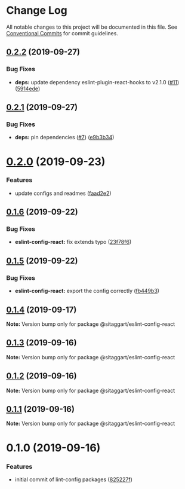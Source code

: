 # Change Log

All notable changes to this project will be documented in this file.
See [Conventional Commits](https://conventionalcommits.org) for commit guidelines.

## [0.2.2](https://github.com/SiTaggart/lint-config/compare/@sitaggart/eslint-config-react@0.2.1...@sitaggart/eslint-config-react@0.2.2) (2019-09-27)


### Bug Fixes

* **deps:** update dependency eslint-plugin-react-hooks to v2.1.0 ([#11](https://github.com/SiTaggart/lint-config/issues/11)) ([5914ede](https://github.com/SiTaggart/lint-config/commit/5914ede))





## [0.2.1](https://github.com/SiTaggart/lint-config/compare/@sitaggart/eslint-config-react@0.2.0...@sitaggart/eslint-config-react@0.2.1) (2019-09-27)


### Bug Fixes

* **deps:** pin dependencies ([#7](https://github.com/SiTaggart/lint-config/issues/7)) ([e9b3b34](https://github.com/SiTaggart/lint-config/commit/e9b3b34))





# [0.2.0](https://github.com/SiTaggart/lint-config/compare/@sitaggart/eslint-config-react@0.1.6...@sitaggart/eslint-config-react@0.2.0) (2019-09-23)


### Features

* update configs and readmes ([faad2e2](https://github.com/SiTaggart/lint-config/commit/faad2e2))





## [0.1.6](https://github.com/SiTaggart/lint-config/compare/@sitaggart/eslint-config-react@0.1.5...@sitaggart/eslint-config-react@0.1.6) (2019-09-22)


### Bug Fixes

* **eslint-config-react:** fix extends typo ([23f78f6](https://github.com/SiTaggart/lint-config/commit/23f78f6))





## [0.1.5](https://github.com/SiTaggart/lint-config/compare/@sitaggart/eslint-config-react@0.1.4...@sitaggart/eslint-config-react@0.1.5) (2019-09-22)


### Bug Fixes

* **eslint-config-react:** export the config correctly ([fb449b3](https://github.com/SiTaggart/lint-config/commit/fb449b3))





## [0.1.4](https://github.com/SiTaggart/lint-config/compare/@sitaggart/eslint-config-react@0.1.3...@sitaggart/eslint-config-react@0.1.4) (2019-09-17)

**Note:** Version bump only for package @sitaggart/eslint-config-react





## [0.1.3](https://github.com/SiTaggart/lint-config/compare/@sitaggart/eslint-config-react@0.1.2...@sitaggart/eslint-config-react@0.1.3) (2019-09-16)

**Note:** Version bump only for package @sitaggart/eslint-config-react





## [0.1.2](https://github.com/SiTaggart/lint-config/compare/@sitaggart/eslint-config-react@0.1.1...@sitaggart/eslint-config-react@0.1.2) (2019-09-16)

**Note:** Version bump only for package @sitaggart/eslint-config-react





## [0.1.1](https://github.com/SiTaggart/lint-config/compare/@sitaggart/eslint-config-react@0.1.0...@sitaggart/eslint-config-react@0.1.1) (2019-09-16)

**Note:** Version bump only for package @sitaggart/eslint-config-react





# 0.1.0 (2019-09-16)


### Features

* initial commit of lint-config packages ([825227f](https://github.com/SiTaggart/lint-config/commit/825227f))
